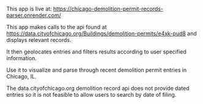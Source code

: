 This app is live at: https://chicago-demolition-permit-records-parser.onrender.com/

This app makes calls to the api found at https://data.cityofchicago.org/Buildings/demolition-permits/e4xk-pud8 and displays relevant records.

It then geolocates entries and filters results according to user specified information.

Use it to visualize and parse through recent demolition permit entries in Chicago, IL.

The data.cityofchicago.org demolition record api does not provide dated entries so it is not feasible to allow users to search by date of filing.
